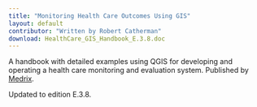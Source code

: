 ```yaml
---
title: "Monitoring Health Care Outcomes Using GIS"
layout: default
contributor: "Written by Robert Catherman"
download: HealthCare_GIS_Handbook_E.3.8.doc
---
```


A handbook with detailed examples using QGIS for developing and
operating a health care monitoring and evaluation system. Published by [Medrix](http://www.medrix.org).

Updated to edition E.3.8.
